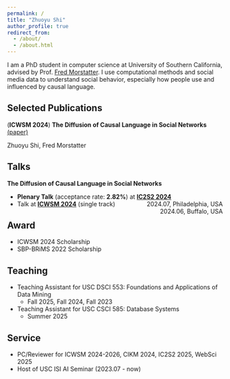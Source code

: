 ```yaml
---
permalink: /
title: "Zhuoyu Shi"
author_profile: true
redirect_from: 
  - /about/
  - /about.html
---
```


I am a PhD student in computer science at University of Southern California, advised by Prof. <a style="color:inherit" href="https://scholar.google.com/citations?user=u-8h3HcAAAAJ&hl=en">Fred Morstatter</a>. I use computational methods and social media data to understand social behavior, especially how people use and influenced by causal language. 


## Selected Publications
(**ICWSM 2024**) **The Diffusion of Causal Language in Social Networks** <a style="color:inherit" href="https://ojs.aaai.org/index.php/ICWSM/article/view/31399">(paper)</a>

Zhuoyu Shi, Fred Morstatter

<!-- <i class="fa-regular fa-bookmark"></i> The 18th International AAAI Conference on Web and Social Media -->

## Talks
**The Diffusion of Causal Language in Social Networks**
- **<i style="color:#FF8C00" class="fa-solid fa-award"></i> Plenary Talk** (acceptance rate: **2.82%**) at **<a style="color:inherit" href="https://ic2s2-2024.org">IC2S2 2024</a>** <span style="float:right;">2024.07, Philadelphia, USA</span>
- Talk at **<a style="color:inherit" href="https://www.icwsm.org/2024/index.html/">ICWSM 2024</a>** (single track) <span style="float:right;">2024.06, Buffalo, USA</span>


## Award
* ICWSM 2024 Scholarship 
* SBP-BRiMS 2022 Scholarship


## Teaching
* Teaching Assistant for USC DSCI 553: Foundations and Applications of Data Mining
  * Fall 2025, Fall 2024, Fall 2023
* Teaching Assistant for USC CSCI 585: Database Systems
  * Summer 2025



## Service
* PC/Reviewer for ICWSM 2024-2026, CIKM 2024, IC2S2 2025, WebSci 2025
* Host of USC ISI AI Seminar (2023.07 - now)

